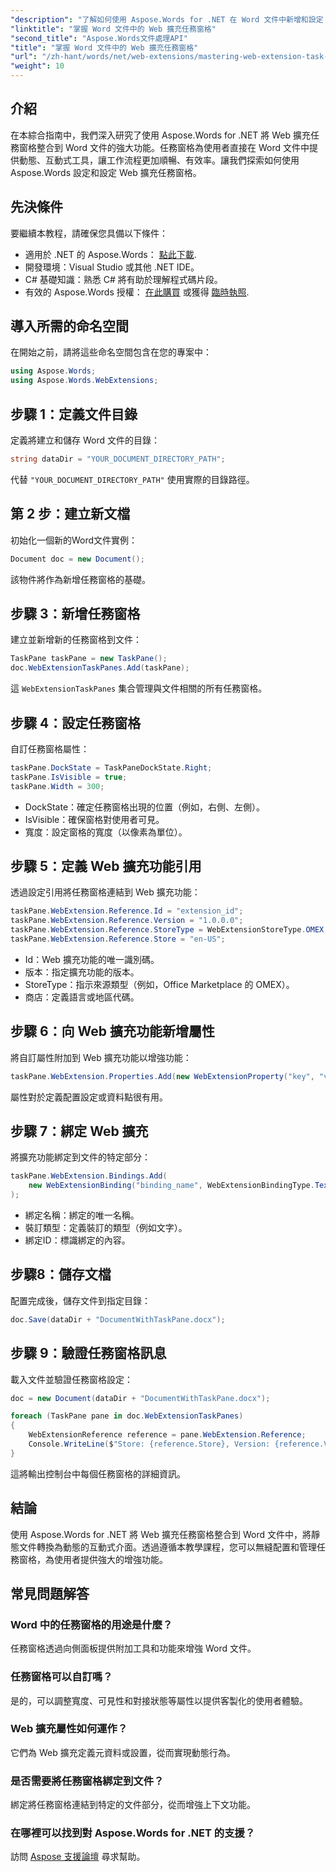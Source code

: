 ```yaml
---
"description": "了解如何使用 Aspose.Words for .NET 在 Word 文件中新增和設定 Web 擴充任務窗格。按照本綜合指南，透過詳細的程式碼範例和逐步說明實現無縫整合。"
"linktitle": "掌握 Word 文件中的 Web 擴充任務窗格"
"second_title": "Aspose.Words文件處理API"
"title": "掌握 Word 文件中的 Web 擴充任務窗格"
"url": "/zh-hant/words/net/web-extensions/mastering-web-extension-task-panes/"
"weight": 10
---
```


## 介紹  

在本綜合指南中，我們深入研究了使用 Aspose.Words for .NET 將 Web 擴充任務窗格整合到 Word 文件的強大功能。任務窗格為使用者直接在 Word 文件中提供動態、互動式工具，讓工作流程更加順暢、有效率。讓我們探索如何使用 Aspose.Words 設定和設定 Web 擴充任務窗格。

## 先決條件  

要繼續本教程，請確保您具備以下條件：  

- 適用於 .NET 的 Aspose.Words： [點此下載](https://releases。aspose.com/words/net/).  
- 開發環境：Visual Studio 或其他 .NET IDE。  
- C# 基礎知識：熟悉 C# 將有助於理解程式碼片段。  
- 有效的 Aspose.Words 授權： [在此購買](https://purchase.aspose.com/buy) 或獲得 [臨時執照](https://purchase。aspose.com/temporary-license/).  

## 導入所需的命名空間  

在開始之前，請將這些命名空間包含在您的專案中：  

```csharp
using Aspose.Words;
using Aspose.Words.WebExtensions;
```

## 步驟 1：定義文件目錄  

定義將建立和儲存 Word 文件的目錄：  

```csharp
string dataDir = "YOUR_DOCUMENT_DIRECTORY_PATH";
```

代替 `"YOUR_DOCUMENT_DIRECTORY_PATH"` 使用實際的目錄路徑。

## 第 2 步：建立新文檔  

初始化一個新的Word文件實例：  

```csharp
Document doc = new Document();
```

該物件將作為新增任務窗格的基礎。

## 步驟 3：新增任務窗格  

建立並新增新的任務窗格到文件：  

```csharp
TaskPane taskPane = new TaskPane();
doc.WebExtensionTaskPanes.Add(taskPane);
```

這 `WebExtensionTaskPanes` 集合管理與文件相關的所有任務窗格。

## 步驟 4：設定任務窗格  

自訂任務窗格屬性：  

```csharp
taskPane.DockState = TaskPaneDockState.Right;
taskPane.IsVisible = true;
taskPane.Width = 300;
```

- DockState：確定任務窗格出現的位置（例如，右側、左側）。  
- IsVisible：確保窗格對使用者可見。  
- 寬度：設定窗格的寬度（以像素為單位）。

## 步驟 5：定義 Web 擴充功能引用  

透過設定引用將任務窗格連結到 Web 擴充功能：  

```csharp
taskPane.WebExtension.Reference.Id = "extension_id";
taskPane.WebExtension.Reference.Version = "1.0.0.0";
taskPane.WebExtension.Reference.StoreType = WebExtensionStoreType.OMEX;
taskPane.WebExtension.Reference.Store = "en-US";
```

- Id：Web 擴充功能的唯一識別碼。  
- 版本：指定擴充功能的版本。  
- StoreType：指示來源類型（例如，Office Marketplace 的 OMEX）。  
- 商店：定義語言或地區代碼。

## 步驟 6：向 Web 擴充功能新增屬性  

將自訂屬性附加到 Web 擴充功能以增強功能：  

```csharp
taskPane.WebExtension.Properties.Add(new WebExtensionProperty("key", "value"));
```

屬性對於定義配置設定或資料點很有用。

## 步驟 7：綁定 Web 擴充  

將擴充功能綁定到文件的特定部分：  

```csharp
taskPane.WebExtension.Bindings.Add(
    new WebExtensionBinding("binding_name", WebExtensionBindingType.Text, "binding_id")
);
```

- 綁定名稱：綁定的唯一名稱。  
- 裝訂類型：定義裝訂的類型（例如文字）。  
- 綁定ID：標識綁定的內容。

## 步驟8：儲存文檔  

配置完成後，儲存文件到指定目錄：  

```csharp
doc.Save(dataDir + "DocumentWithTaskPane.docx");
```

## 步驟 9：驗證任務窗格訊息  

載入文件並驗證任務窗格設定：  

```csharp
doc = new Document(dataDir + "DocumentWithTaskPane.docx");

foreach (TaskPane pane in doc.WebExtensionTaskPanes)
{
    WebExtensionReference reference = pane.WebExtension.Reference;
    Console.WriteLine($"Store: {reference.Store}, Version: {reference.Version}, ID: {reference.Id}");
}
```

這將輸出控制台中每個任務窗格的詳細資訊。

## 結論  

使用 Aspose.Words for .NET 將 Web 擴充任務窗格整合到 Word 文件中，將靜態文件轉換為動態的互動式介面。透過遵循本教學課程，您可以無縫配置和管理任務窗格，為使用者提供強大的增強功能。

## 常見問題解答  

### Word 中的任務窗格的用途是什麼？  
任務窗格透過向側面板提供附加工具和功能來增強 Word 文件。

### 任務窗格可以自訂嗎？  
是的，可以調整寬度、可見性和對接狀態等屬性以提供客製化的使用者體驗。

### Web 擴充屬性如何運作？  
它們為 Web 擴充定義元資料或設置，從而實現動態行為。

### 是否需要將任務窗格綁定到文件？  
綁定將任務窗格連結到特定的文件部分，從而增強上下文功能。

### 在哪裡可以找到對 Aspose.Words for .NET 的支援？  
訪問 [Aspose 支援論壇](https://forum.aspose.com/c/words/8) 尋求幫助。